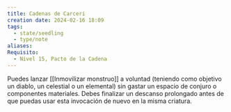 ```yaml
---
title: Cadenas de Carceri
creation date: 2024-02-16 18:09
tags:
  - state/seedling
  - type/note
aliases: 
Requisito:
  - Nivel 15, Pacto de la Cadena
---
```

Puedes lanzar [[Inmovilizar monstruo]] a voluntad (teniendo como objetivo un diablo, un celestial o un elemental) sin gastar un espacio de conjuro o componentes materiales. Debes finalizar un descanso prolongado antes de que puedas usar esta invocación de nuevo en la misma criatura.







